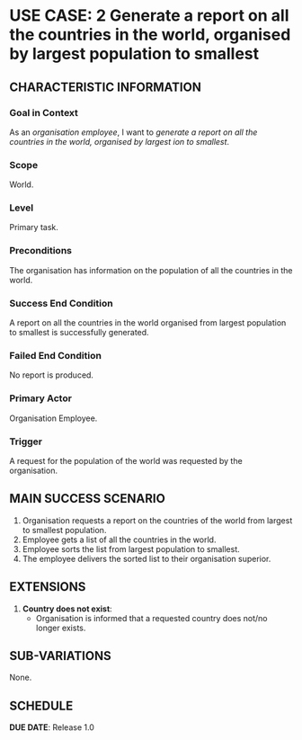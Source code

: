 # USE CASE: 2 Generate a report on all the countries in the world, organised by largest population to smallest

## CHARACTERISTIC INFORMATION

### Goal in Context

As an *organisation employee*, I want to *generate a report on all the countries in the world, organised by largest ion to smallest*.

### Scope

World.

### Level

Primary task.

### Preconditions

The organisation has information on the population of all the countries in the world.

### Success End Condition

A report on all the countries in the world organised from largest population to smallest is successfully generated.

### Failed End Condition

No report is produced.

### Primary Actor

Organisation Employee.

### Trigger

A request for the population of the world was requested by the organisation.

## MAIN SUCCESS SCENARIO

1. Organisation requests a report on the countries of the world from largest to smallest population.
2. Employee gets a list of all the countries in the world.
3. Employee sorts the list from largest population to smallest.
4. The employee delivers the sorted list to their organisation superior.

## EXTENSIONS

1. **Country does not exist**:
   - Organisation is informed that a requested country does not/no longer exists.

## SUB-VARIATIONS

None.

## SCHEDULE

**DUE DATE**: Release 1.0